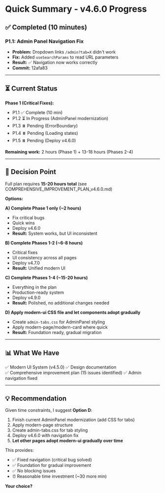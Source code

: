 # Quick Summary - v4.6.0 Progress

## ✅ Completed (10 minutes)

### P1.1: Admin Panel Navigation Fix
- **Problem:** Dropdown links `/admin?tab=X` didn't work
- **Fix:** Added `useSearchParams` to read URL parameters  
- **Result:** ✅ Navigation now works correctly
- **Commit:** 12afa83

---

## ⏳ Current Status

**Phase 1 (Critical Fixes):**  
- P1.1 ✅ Complete (10 min)
- P1.2 ⏳ In Progress (AdminPanel modernization)
- P1.3 ⏸️ Pending (ErrorBoundary)
- P1.4 ⏸️ Pending (Loading states)
- P1.5 ⏸️ Pending (Deploy v4.6.0)

**Remaining work:** 2 hours (Phase 1) + 13-18 hours (Phases 2-4)

---

## 🎯 Decision Point

Full plan requires **15-20 hours total** (see COMPREHENSIVE_IMPROVEMENT_PLAN_v4.6.0.md)

**Options:**

**A) Complete Phase 1 only (~2 hours)**  
- Fix critical bugs
- Quick wins
- Deploy v4.6.0
- **Result:** System works, but UI inconsistent

**B) Complete Phases 1-2 (~6-8 hours)**  
- Critical fixes
- UI consistency across all pages
- Deploy v4.7.0
- **Result:** Unified modern UI

**C) Complete Phases 1-4 (~15-20 hours)**  
- Everything in the plan
- Production-ready system
- Deploy v4.9.0
- **Result:** Polished, no additional changes needed

**D) Apply modern-ui CSS file and let components adopt gradually**
- Create `admin-tabs.css` for AdminPanel styling
- Apply modern-page/modern-card where quick
- **Result:** Foundation ready, gradual migration

---

## 📊 What We Have

✅ Modern UI System (v4.5.0)
✅ Design documentation  
✅ Comprehensive improvement plan (15 issues identified)
✅ Admin navigation fixed  

---

## 💡 Recommendation

Given time constraints, I suggest **Option D**:

1. Finish current AdminPanel modernization (add CSS for tabs)
2. Apply modern-page structure
3. Create admin-tabs.css for tab styling
4. Deploy v4.6.0 with navigation fix
5. **Let other pages adopt modern-ui gradually over time**

This provides:
- ✅ Fixed navigation (critical bug solved)
- ✅ Foundation for gradual improvement
- ✅ No blocking issues
- ⏰ Reasonable time investment (~30 more min)

**Your choice?**
